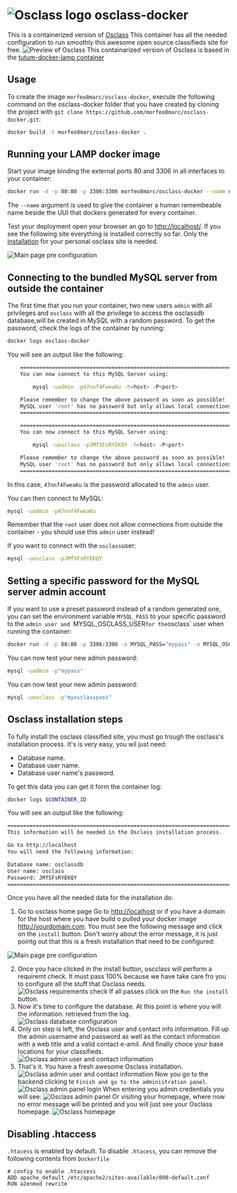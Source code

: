 # ![Osclass logo][osclass-logo] osclass-docker


This is a containerized version of [Osclass][osclass]
This container has all the needed configuration to run smoothly this awesome open source classifieds site for free.
![Preview of Osclass][osclass-docker-image]
This containarized version of Osclass is based in the [tutum-docker-lamp container][tutum/lamp] 

Usage
-----

To create the image `morfeo8marc/osclass-docker`, execute the following command on the osclass-docker folder that you have created by cloning the project with `git clone https://github.com/morfeo8marc/osclass-docker.git`:

``` bash
docker build -t morfeo8marc/osclass-docker .
```

Running your LAMP docker image
------------------------------

Start your image binding the external ports 80 and 3306 in all interfaces to your container:

``` bash
docker run -d -p 80:80 -p 3306:3306 morfeo8marc/osclass-docker --name osclass-docker
```

The `--name` argument is used to give the container a human remembeable name beside the UUI that dockers generated for every container.

Test your deployment open your browser an go to [http://localhost/](http://localhost/). If you see the following site everything is installed correctly so far. Only the [installation](#Osclass-installation-steps) for your personal osclass site is needed.

![Main page pre configuration][step1-image]

Connecting to the bundled MySQL server from outside the container
-----------------------------------------------------------------

The first time that you run your container, two new users `admin`  with all privileges and  `osclass` with all the privilege to access the osclassdb database,will be created in MySQL with a random password. To get the password, check the logs of the container by running:
``` bash
docker logs osclass-docker
```
You will see an output like the following:
``` bash
	========================================================================
	You can now connect to this MySQL Server using:

	    mysql -uadmin -p47nnf4FweaKu -h<host> -P<port>

	Please remember to change the above password as soon as possible!
	MySQL user 'root' has no password but only allows local connections
	========================================================================

	========================================================================
	You can now connect to this MySQL Server using:

	    mysql -uosclass -pJMf5FsRYEKQY -h<host> -P<port>

	Please remember to change the above password as soon as possible!
	MySQL user 'root' has no password but only allows local connections
	========================================================================
```

In this case, `47nnf4FweaKu` is the password allocated to the `admin` user.

You can then connect to MySQL:
``` bash
mysql -uadmin -p47nnf4FweaKu
```
Remember that the `root` user does not allow connections from outside the container - you should use this `admin` user instead!

If you want to connect with the `osclass`user:
``` bash
mysql -uosclass -pJMf5FsRYEKQY
```

Setting a specific password for the MySQL server admin account
--------------------------------------------------------------

If you want to use a preset password instead of a random generated one, you can set the environment variable `MYSQL_PASS` to your specific password to the `admin user and `MYSQL_OSCLASS_USER` for the `osclass` user when running the container:
``` bash
docker run -d -p 80:80 -p 3306:3306 -e MYSQL_PASS="mypass" -e MYSQL_OSCLASS_USER="myosclasspass"  morfeo8marc/osclass-docker
```
You can now test your new admin password:
``` bash
mysql -uadmin -p"mypass"
```
You can now test your new admin password:
``` bash
mysql -uosclass -p"myosclasspass"
```

Osclass installation steps
--------------------------------------------------------------
To fully install the osclass classified site, you must go trough the osclass's installation process. It's is very easy, you wil just need:
- Database name.
- Database user name.
- Database user name's password.

To get this data you can get it form the container log:
``` bash
docker logs $CONTAINER_ID
```
You will see an output like the following:
``` bash
========================================================================
This information will be needed in the Osclass installation process.

Go to http://localhost
You will need the following information:

Database name: osclassdb
User name: osclass
Password: JMf5FsRYEKQY
========================================================================
```
Once you have all the needed data for the installation do:
1. Go to osclass home page
Go to [http://localhost](http://localhost) or if you have a domain for the host where you have build o pulled your docker image http://yourdomain.com.
You must see the following message and click on the `install` button. Don't worry about the error message, it is just pointg out that this is a fresh installation that need to be configured:

![Main page pre configuration][step1-image]


2. Once you hace clicked in the install button, oscclass will perform a requiremt check. It must pass 100% because we have take care fro you to configure all the stuff that Osclass needs.
![Osclass requirements check][step2-image]
If all passes click on the `Run the install` button.
3. Now it's time to configure the database. At this point is where you will the information. retrieved from the log.
![Osclass database configuration][step3-1-image]
4. Only on step is left, the Osclass user and contact info information. Fill up the admin username and password as well as the contact information with a web title and a valid contact e-amil. And finally choce your base locations for your classifieds.
![Osclass admin user and contact information][step3-2-image]
5. That's it. You have a fresh awesome Osclass installation. 
![Osclass admin user and contact information][step4-image]
Now you go to the backend clicking te `Finish and go to the administration panel`.
![Osclass admin panel login][step5-image]
When entering you admin credentials you will see:
![Osclass admin panel][step6-image]
Or visiting your homepage, where now no error message will be printed and you will just see your Osclass homepage.
![Osclass homepage][osclass-docker-image]

Disabling .htaccess
--------------------

`.htacess` is enabled by default. To disable `.htacess`, you can remove the following contents from `Dockerfile`

	# config to enable .htaccess
    ADD apache_default /etc/apache2/sites-available/000-default.conf
    RUN a2enmod rewrite

[osclass]: http://osclass.org/
[osclass-logo]: http://osclass.org/oc-content/themes/osclass_org/images/logo.jpg
[preview]: http://osclass.org/wp-content/uploads/2011/01/single_job_board-1024x729.png
[tutum/lamp]: https://registry.hub.docker.com/u/tutum/lamp/
[step1-image]: https://github.com/morfeo8marc/osclass-docker/blob/master/osclass-installation-steps/osclass-step1.png
[step2-image]: https://github.com/morfeo8marc/osclass-docker/blob/master/osclass-installation-steps/osclass-step2.png
[step3-image]: https://github.com/morfeo8marc/osclass-docker/blob/master/osclass-installation-steps/osclass-step3.png
[step3-1-image]: https://github.com/morfeo8marc/osclass-docker/blob/master/osclass-installation-steps/osclass-step3-1.png
[step3-2-image]: https://github.com/morfeo8marc/osclass-docker/blob/master/osclass-installation-steps/osclass-step3-2.png
[step4-image]: https://github.com/morfeo8marc/osclass-docker/blob/master/osclass-installation-steps/osclass-step4.png
[step5-image]: https://github.com/morfeo8marc/osclass-docker/blob/master/osclass-installation-steps/osclass-step5.png
[step6-image]: https://github.com/morfeo8marc/osclass-docker/blob/master/osclass-installation-steps/osclass-step6.png
[osclass-docker-image]: https://github.com/morfeo8marc/osclass-docker/blob/master/osclass-installation-steps/osclass-docker.png
